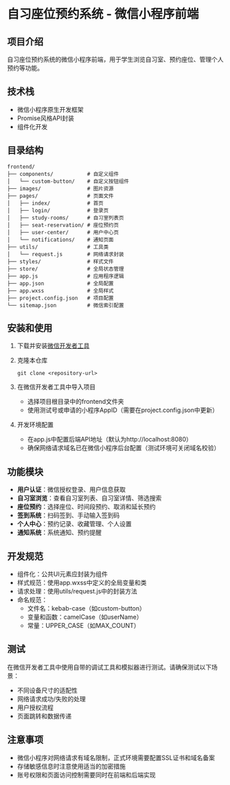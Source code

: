 # 自习座位预约系统 - 微信小程序前端

## 项目介绍

自习座位预约系统的微信小程序前端，用于学生浏览自习室、预约座位、管理个人预约等功能。

## 技术栈

- 微信小程序原生开发框架
- Promise风格API封装
- 组件化开发

## 目录结构

```
frontend/
├── components/           # 自定义组件
│   └── custom-button/    # 自定义按钮组件
├── images/               # 图片资源
├── pages/                # 页面文件
│   ├── index/            # 首页
│   ├── login/            # 登录页
│   ├── study-rooms/      # 自习室列表页
│   ├── seat-reservation/ # 座位预约页
│   ├── user-center/      # 用户中心页
│   └── notifications/    # 通知页面
├── utils/                # 工具类
│   └── request.js        # 网络请求封装
├── styles/               # 样式文件
├── store/                # 全局状态管理
├── app.js                # 应用程序逻辑
├── app.json              # 全局配置
├── app.wxss              # 全局样式
├── project.config.json   # 项目配置
└── sitemap.json          # 微信索引配置
```

## 安装和使用

1. 下载并安装[微信开发者工具](https://developers.weixin.qq.com/miniprogram/dev/devtools/download.html)

2. 克隆本仓库
   ```
   git clone <repository-url>
   ```

3. 在微信开发者工具中导入项目
   - 选择项目根目录中的frontend文件夹
   - 使用测试号或申请的小程序AppID（需要在project.config.json中更新）

4. 开发环境配置
   - 在app.js中配置后端API地址（默认为http://localhost:8080）
   - 确保网络请求域名已在微信小程序后台配置（测试环境可关闭域名校验）

## 功能模块

- **用户认证**：微信授权登录、用户信息获取
- **自习室浏览**：查看自习室列表、自习室详情、筛选搜索
- **座位预约**：选择座位、时间段预约、取消和延长预约
- **签到系统**：扫码签到、手动输入签到码
- **个人中心**：预约记录、收藏管理、个人设置
- **通知系统**：系统通知、预约提醒

## 开发规范

- 组件化：公共UI元素应封装为组件
- 样式规范：使用app.wxss中定义的全局变量和类
- 请求处理：使用utils/request.js中的封装方法
- 命名规范：
  - 文件名：kebab-case（如custom-button）
  - 变量和函数：camelCase（如userName）
  - 常量：UPPER_CASE（如MAX_COUNT）

## 测试

在微信开发者工具中使用自带的调试工具和模拟器进行测试。请确保测试以下场景：

- 不同设备尺寸的适配性
- 网络请求成功/失败的处理
- 用户授权流程
- 页面跳转和数据传递

## 注意事项

- 微信小程序对网络请求有域名限制，正式环境需要配置SSL证书和域名备案
- 存储敏感信息时注意使用适当的加密措施
- 账号权限和页面访问控制需要同时在前端和后端实现 